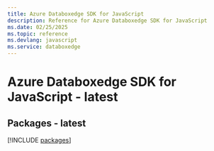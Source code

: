```yaml
---
title: Azure Databoxedge SDK for JavaScript
description: Reference for Azure Databoxedge SDK for JavaScript
ms.date: 02/25/2025
ms.topic: reference
ms.devlang: javascript
ms.service: databoxedge
---
```

# Azure Databoxedge SDK for JavaScript - latest
## Packages - latest
[!INCLUDE [packages](databoxedge-index.md)]